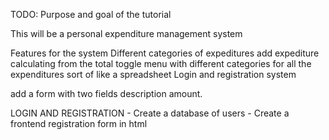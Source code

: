 TODO:
Purpose and goal of the tutorial

This will be a personal expenditure management system

Features for the system
	Different categories of expeditures 
	add expediture 
	calculating from the total
	toggle menu with different categories for all the expenditures
	sort of like a spreadsheet
	Login and registration system

add a form with two fields description amount.

LOGIN AND REGISTRATION
	- Create a database of users
	- Create a frontend registration form in html

